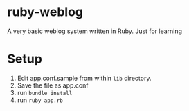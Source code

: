 ruby-weblog
===========

A very basic weblog system written in Ruby. Just for learning

# Setup

1. Edit app.conf.sample from within `lib` directory.
2. Save the file as app.conf
3. run `bundle install`
4. run `ruby app.rb`
